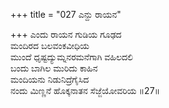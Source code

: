 +++
title = "027 ಎನ್ದು ರಾಯನ"

+++
ಎಂದು ರಾಯನ ಗುಡಿಯ ಗೂಢದ  
ಮಂದಿರದ ಬಲವಂಕವೀಧಿಯ  
ಮುಂದೆ ಧೃಷ್ಟದ್ಯುಮ್ನನರಮನೆಗಾಗಿ ವಹಿಲದಲಿ  
ಬಂದು ಬಾಗಿಲ ಮುರಿದು ಕಾಹಿನ  
ಮಂದಿಯನು ನಿಡುನಿದ್ರೆಗೈಸಿದ  
ನಂದು ಮಿಣ್ಣನೆ ಹೊಕ್ಕನಾತನ ಸೆಜ್ಜೆಯೋವರಿಯ      ॥27॥